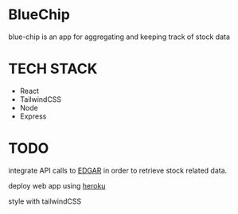 # BlueChip
blue-chip is an app for aggregating and keeping track of stock data

# TECH STACK
* React
* TailwindCSS
* Node
* Express

# TODO
integrate API calls to [EDGAR](https://www.sec.gov/cgi-bin/browse-edgar?company=&match=&CIK=AAPL&filenum=&State=&Country=&SIC=&owner=exclude&Find=Find+Companies&action=getcompany) in order to retrieve stock related data.

deploy web app using [heroku](https://www.freecodecamp.org/news/how-to-create-a-react-app-with-a-node-backend-the-complete-guide/)

style with tailwindCSS